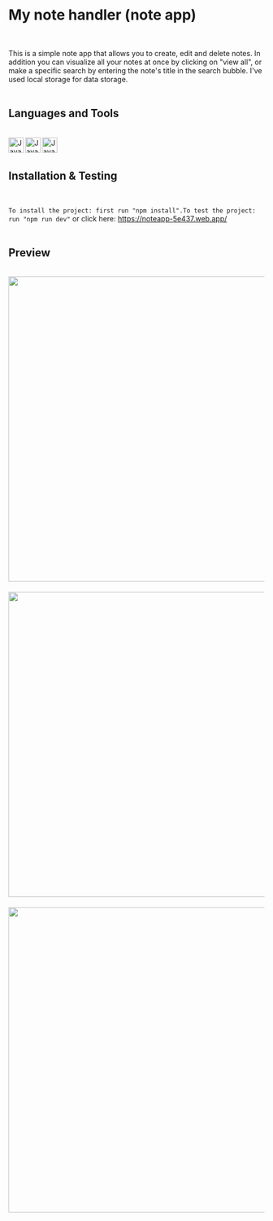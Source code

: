 # My note handler (note app)
<br/>

This is a simple note app that allows you to create, edit and delete notes. In addition you can visualize all your notes at once by clicking on "view all", or make a specific search by entering the note's title in the search bubble.
I've used local storage for data storage.
<br/>
<br/>


## Languages and Tools
<br/>

<div>
<img align="left" alt="Javascript" width="30px" style="padding right:20px;" src="https://cdn.jsdelivr.net/gh/devicons/devicon@latest/icons/javascript/javascript-original.svg">  

<img align="left" alt="Javascript" width="30px" style="padding right:20px;" src="https://cdn.jsdelivr.net/gh/devicons/devicon@latest/icons/css3/css3-original-wordmark.svg"> 

<img align="left" alt="Javascript" width="30px" style="padding right:400px;" src="https://cdn.jsdelivr.net/gh/devicons/devicon@latest/icons/html5/html5-plain-wordmark.svg"> 
</div> 
<br/>
<br/>

## Installation & Testing
<br/>

`To install the project: first run "npm install".To test the project: run "npm run dev"` or click here: https://noteapp-5e437.web.app/
<br/>
<br/>

## Preview
<br/>

<img align="left" src="https://github.com/user-attachments/assets/041fa462-a41a-432b-bafc-95fc96f92be3" width="600" style="padding-bottom:20px; ">

<img align="left" src="https://github.com/user-attachments/assets/a473bc41-4f21-4e2c-b9b3-0a3abf96444b" width="600" style="padding-bottom:20px; ">

<img align="left" src="https://github.com/user-attachments/assets/95649059-e4ed-467e-b773-c4a526eda27d" width="600">





